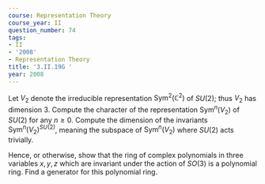 ```yaml
---
course: Representation Theory
course_year: II
question_number: 74
tags:
- II
- '2008'
- Representation Theory
title: '3.II.19G '
year: 2008
---
```



Let $V_{2}$ denote the irreducible representation $\operatorname{Sym}^{2}\left(\mathbb{C}^{2}\right)$ of $S U(2)$; thus $V_{2}$ has dimension 3. Compute the character of the representation $\operatorname{Sym}^{n}\left(V_{2}\right)$ of $S U(2)$ for any $n \geqslant 0$. Compute the dimension of the invariants $\operatorname{Sym}^{n}\left(V_{2}\right)^{S U(2)}$, meaning the subspace of $\operatorname{Sym}^{n}\left(V_{2}\right)$ where $S U(2)$ acts trivially.

Hence, or otherwise, show that the ring of complex polynomials in three variables $x, y, z$ which are invariant under the action of $S O(3)$ is a polynomial ring. Find a generator for this polynomial ring.
